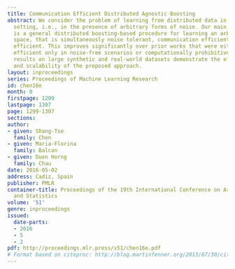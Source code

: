```yaml
---
title: Communication Efficient Distributed Agnostic Boosting
abstract: We consider the problem of learning from distributed data in the agnostic
  setting, i.e., in the presence of arbitrary forms of noise. Our main contribution
  is a general distributed boosting-based procedure for learning an arbitrary concept
  space, that is simultaneously noise tolerant, communication efficient, and computationally
  efficient. This improves significantly over prior works that were either communication
  efficient only in noise-free scenarios or computationally prohibitive. Empirical
  results on large synthetic and real-world datasets demonstrate the effectiveness
  and scalability of the proposed approach.
layout: inproceedings
series: Proceedings of Machine Learning Research
id: chen16e
month: 0
firstpage: 1299
lastpage: 1307
page: 1299-1307
sections: 
author:
- given: Shang-Tse
  family: Chen
- given: Maria-Florina
  family: Balcan
- given: Duen Horng
  family: Chau
date: 2016-05-02
address: Cadiz, Spain
publisher: PMLR
container-title: Proceedings of the 19th International Conference on Artificial Intelligence
  and Statistics
volume: '51'
genre: inproceedings
issued:
  date-parts:
  - 2016
  - 5
  - 2
pdf: http://proceedings.mlr.press/v51/chen16e.pdf
# Format based on citeproc: http://blog.martinfenner.org/2013/07/30/citeproc-yaml-for-bibliographies/
---
```

